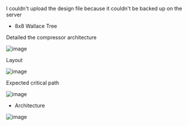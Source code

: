 I couldn't upload the design file because it couldn't be backed up on the server

- 8x8 Wallace Tree 

Detailed the compressor architecture

![image](https://github.com/seo459/WallaceTree_16x16/assets/72679290/8a64a83e-df81-4824-963e-fbd4f7ceb2a9)

Layout

![image](https://github.com/seo459/WallaceTree_16x16/assets/72679290/3ab86f38-e6b0-4f47-bf21-478658e3c60c)

Expected critical path

![image](https://github.com/seo459/WallaceTree_16x16/assets/72679290/d118286b-4eb1-4e29-944c-5feb2a191b61)

- Architecture

![image](https://github.com/seo459/WallaceTree_16x16/assets/72679290/ac495794-d661-41e0-9ef1-a120ef7f61bf)


